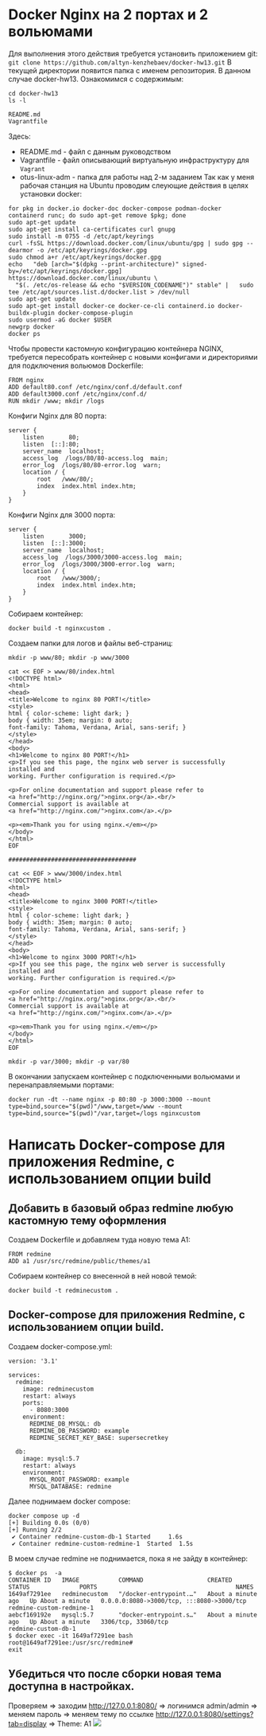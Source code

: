 # Docker Nginx на 2 портах и 2 вольюмами
Для выполнения этого действия требуется установить приложением git:
`git clone https://github.com/altyn-kenzhebaev/docker-hw13.git`
В текущей директории появится папка с именем репозитория. В данном случае docker-hw13. Ознакомимся с содержимым:
```
cd docker-hw13
ls -l

README.md
Vagrantfile
```
Здесь:
- README.md - файл с данным руководством
- Vagrantfile - файл описывающий виртуальную инфраструктуру для `Vagrant`
- otus-linux-adm - папка для работы над 2-м заданием
Так как у меня рабочая станция на Ubuntu проводим слеующие действия в целях установки docker:
```
for pkg in docker.io docker-doc docker-compose podman-docker containerd runc; do sudo apt-get remove $pkg; done
sudo apt-get update
sudo apt-get install ca-certificates curl gnupg
sudo install -m 0755 -d /etc/apt/keyrings
curl -fsSL https://download.docker.com/linux/ubuntu/gpg | sudo gpg --dearmor -o /etc/apt/keyrings/docker.gpg
sudo chmod a+r /etc/apt/keyrings/docker.gpg
echo   "deb [arch="$(dpkg --print-architecture)" signed-by=/etc/apt/keyrings/docker.gpg] https://download.docker.com/linux/ubuntu \
  "$(. /etc/os-release && echo "$VERSION_CODENAME")" stable" |   sudo tee /etc/apt/sources.list.d/docker.list > /dev/null
sudo apt-get update
sudo apt-get install docker-ce docker-ce-cli containerd.io docker-buildx-plugin docker-compose-plugin
sudo usermod -aG docker $USER
newgrp docker
docker ps
```
Чтобы провести кастомную конфигурацию контейнера NGINX, требуется пересобрать контейнер с новыми конфигами и директориями для подключения вольюмов
Dockerfile:
```
FROM nginx
ADD default80.conf /etc/nginx/conf.d/default.conf
ADD default3000.conf /etc/nginx/conf.d/
RUN mkdir /www; mkdir /logs
```
Конфиги Nginx для 80 порта:
```
server {
    listen       80;
    listen  [::]:80;
    server_name  localhost;
    access_log  /logs/80/80-access.log  main;
    error_log  /logs/80/80-error.log  warn;
    location / {
        root   /www/80/;
        index  index.html index.htm;
    }
}
```
Конфиги Nginx для 3000 порта:
```
server {
    listen       3000;
    listen  [::]:3000;
    server_name  localhost;
    access_log  /logs/3000/3000-access.log  main;
    error_log  /logs/3000/3000-error.log  warn;
    location / {
        root   /www/3000/;
        index  index.html index.htm;
    }
}
```
Собираем контейнер:
```
docker build -t nginxcustom .
```
Создаем папки для логов и файлы веб-страниц:
```
mkdir -p www/80; mkdir -p www/3000

cat << EOF > www/80/index.html
<!DOCTYPE html>
<html>
<head>
<title>Welcome to nginx 80 PORT!</title>
<style>
html { color-scheme: light dark; }
body { width: 35em; margin: 0 auto;
font-family: Tahoma, Verdana, Arial, sans-serif; }
</style>
</head>
<body>
<h1>Welcome to nginx 80 PORT!</h1>
<p>If you see this page, the nginx web server is successfully installed and
working. Further configuration is required.</p>

<p>For online documentation and support please refer to
<a href="http://nginx.org/">nginx.org</a>.<br/>
Commercial support is available at
<a href="http://nginx.com/">nginx.com</a>.</p>

<p><em>Thank you for using nginx.</em></p>
</body>
</html>
EOF

####################################

cat << EOF > www/3000/index.html 
<!DOCTYPE html>
<html>
<head>
<title>Welcome to nginx 3000 PORT!</title>
<style>
html { color-scheme: light dark; }
body { width: 35em; margin: 0 auto;
font-family: Tahoma, Verdana, Arial, sans-serif; }
</style>
</head>
<body>
<h1>Welcome to nginx 3000 PORT!</h1>
<p>If you see this page, the nginx web server is successfully installed and
working. Further configuration is required.</p>

<p>For online documentation and support please refer to
<a href="http://nginx.org/">nginx.org</a>.<br/>
Commercial support is available at
<a href="http://nginx.com/">nginx.com</a>.</p>

<p><em>Thank you for using nginx.</em></p>
</body>
</html>
EOF

mkdir -p var/3000; mkdir -p var/80
```
В окончании запускаем контейнер с подключенными вольюмами и перенаправляемыми портами:
```
docker run -dt --name nginx -p 80:80 -p 3000:3000 --mount type=bind,source="$(pwd)"/www,target=/www --mount type=bind,source="$(pwd)"/var,target=/logs nginxcustom
```
# Написать Docker-compose для приложения Redmine, с использованием опции build
## Добавить в базовый образ redmine любую кастомную тему оформления
Создаем Dockerfile и добавляем туда новую тема А1:
```
FROM redmine
ADD a1 /usr/src/redmine/public/themes/a1
```
Собираем контейнер со внесенной в ней новой темой:
```
docker build -t redminecustom .
```
## Docker-compose для приложения Redmine, с использованием опции build.
Создаем docker-compose.yml:
```
version: '3.1'

services:
  redmine:
    image: redminecustom
    restart: always
    ports:
      - 8080:3000
    environment:
      REDMINE_DB_MYSQL: db
      REDMINE_DB_PASSWORD: example
      REDMINE_SECRET_KEY_BASE: supersecretkey

  db:
    image: mysql:5.7
    restart: always
    environment:
      MYSQL_ROOT_PASSWORD: example
      MYSQL_DATABASE: redmine
```
Далее поднимаем docker compose:
```
docker compose up -d
[+] Building 0.0s (0/0)
[+] Running 2/2
 ✔ Container redmine-custom-db-1 Started     1.6s 
 ✔ Container redmine-custom-redmine-1  Started  1.5s
```
В моем случае redmine не поднимается, пока я не зайду в контейнер:
```
$ docker ps  -a
CONTAINER ID   IMAGE           COMMAND                  CREATED              STATUS              PORTS                                       NAMES
1649af7291ee   redminecustom   "/docker-entrypoint.…"   About a minute ago   Up About a minute   0.0.0.0:8080->3000/tcp, :::8080->3000/tcp   redmine-custom-redmine-1
aebcf169192e   mysql:5.7       "docker-entrypoint.s…"   About a minute ago   Up About a minute   3306/tcp, 33060/tcp                         redmine-custom-db-1
$ docker exec -it 1649af7291ee bash
root@1649af7291ee:/usr/src/redmine# 
exit
```
## Убедиться что после сборки новая тема доступна в настройках.
Проверяем => заходим http://127.0.0.1:8080/ => логинимся admin/admin => меняем пароль => меняем тему по ссылке http://127.0.0.1:8080/settings?tab=display => Theme: A1
![](Screenshot%20from%202023-06-01%2009-08-42.png)